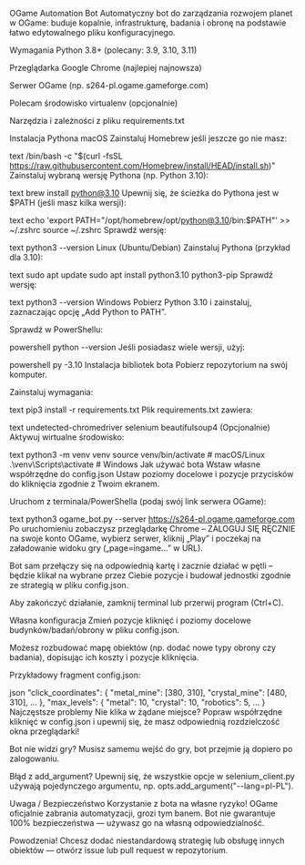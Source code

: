OGame Automation Bot
Automatyczny bot do zarządzania rozwojem planet w OGame: buduje kopalnie, infrastrukturę, badania i obronę na podstawie łatwo edytowalnego pliku konfiguracyjnego.

Wymagania
Python 3.8+ (polecany: 3.9, 3.10, 3.11)

Przeglądarka Google Chrome (najlepiej najnowsza)

Serwer OGame (np. s264-pl.ogame.gameforge.com)

Polecam środowisko virtualenv (opcjonalnie)

Narzędzia i zależności z pliku requirements.txt

Instalacja Pythona
macOS
Zainstaluj Homebrew jeśli jeszcze go nie masz:

text
/bin/bash -c "$(curl -fsSL https://raw.githubusercontent.com/Homebrew/install/HEAD/install.sh)"
Zainstaluj wybraną wersję Pythona (np. Python 3.10):

text
brew install python@3.10
Upewnij się, że ścieżka do Pythona jest w $PATH (jeśli masz kilka wersji):

text
echo 'export PATH="/opt/homebrew/opt/python@3.10/bin:$PATH"' >> ~/.zshrc
source ~/.zshrc
Sprawdź wersję:

text
python3 --version
Linux (Ubuntu/Debian)
Zainstaluj Pythona (przykład dla 3.10):

text
sudo apt update
sudo apt install python3.10 python3-pip
Sprawdź wersję:

text
python3 --version
Windows
Pobierz Python 3.10 i zainstaluj, zaznaczając opcję „Add Python to PATH”.

Sprawdź w PowerShellu:

powershell
python --version
Jeśli posiadasz wiele wersji, użyj:

powershell
py -3.10
Instalacja bibliotek bota
Pobierz repozytorium na swój komputer.

Zainstaluj wymagania:

text
pip3 install -r requirements.txt
Plik requirements.txt zawiera:

text
undetected-chromedriver
selenium
beautifulsoup4
(Opcjonalnie) Aktywuj wirtualne środowisko:

text
python3 -m venv venv
source venv/bin/activate   # macOS/Linux
.\venv\Scripts\activate    # Windows
Jak używać bota
Wstaw własne współrzędne do config.json
Ustaw poziomy docelowe i pozycje przycisków do kliknięcia zgodnie z Twoim ekranem.

Uruchom z terminala/PowerShella (podaj swój link serwera OGame):

text
python3 ogame_bot.py --server https://s264-pl.ogame.gameforge.com
Po uruchomieniu zobaczysz przeglądarkę Chrome –
ZALOGUJ SIĘ RĘCZNIE na swoje konto OGame, wybierz serwer, kliknij „Play” i poczekaj na załadowanie widoku gry („page=ingame...” w URL).

Bot sam przełączy się na odpowiednią kartę i zacznie działać w pętli –
będzie klikał na wybrane przez Ciebie pozycje i budował jednostki zgodnie ze strategią w pliku config.json.

Aby zakończyć działanie, zamknij terminal lub przerwij program (Ctrl+C).

Własna konfiguracja
Zmień pozycje kliknięć i poziomy docelowe budynków/badań/obrony w pliku config.json.

Możesz rozbudować mapę obiektów (np. dodać nowe typy obrony czy badania), dopisując ich koszty i pozycje kliknięcia.

Przykładowy fragment config.json:

json
"click_coordinates": {
  "metal_mine": [380, 310],
  "crystal_mine": [480, 310],
  ...
},
"max_levels": {
  "metal": 10,
  "crystal": 10,
  "robotics": 5,
  ...
}
Najczęstsze problemy
Nie klika w żądane miejsce?
Popraw współrzędne kliknięć w config.json i upewnij się, że masz odpowiednią rozdzielczość okna przeglądarki!

Bot nie widzi gry?
Musisz samemu wejść do gry, bot przejmie ją dopiero po zalogowaniu.

Błąd z add_argument?
Upewnij się, że wszystkie opcje w selenium_client.py używają pojedynczego argumentu, np. opts.add_argument("--lang=pl-PL").

Uwaga / Bezpieczeństwo
Korzystanie z bota na własne ryzyko!
OGame oficjalnie zabrania automatyzacji, grozi tym banem. Bot nie gwarantuje 100% bezpieczeństwa — używasz go na własną odpowiedzialność.

Powodzenia!
Chcesz dodać niestandardową strategię lub obsługę innych obiektów — otwórz issue lub pull request w repozytorium.
